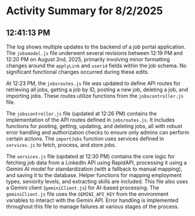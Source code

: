 # Activity Summary for 8/2/2025

## 12:41:13 PM
The log shows multiple updates to the backend of a job portal application.  The `jobsmodel.js` file underwent several revisions between 12:19 PM and 12:20 PM on August 2nd, 2025, primarily involving minor formatting changes around the `applyLink` and `userid` fields within the job schema.  No significant functional changes occurred during these edits.

At 12:23 PM, the `jobsroutes.js` file was updated to define API routes for retrieving all jobs, getting a job by ID, posting a new job, deleting a job, and importing jobs.  These routes utilize functions from the `jobscontroller.js` file.

The `jobscontroller.js` file (updated at 12:26 PM) contains the implementation of the API routes defined in `jobsroutes.js`. It includes functions for posting, getting, updating, and deleting jobs, all with robust error handling and authorization checks to ensure only admins can perform certain actions.  The `importJobs` function uses services defined in `services.js` to fetch, process, and store jobs.

The `services.js` file (updated at 12:30 PM) contains the core logic for fetching job data from a LinkedIn API using RapidAPI, processing it using a Gemini AI model for standardization (with a fallback to manual mapping), and saving it to the database.  Helper functions for mapping employment types, seniority levels, and extracting skills are included. This file also uses a Gemini client (`geminiClient.js`) for AI-based processing. The `geminiClient.js` file uses the `GEMINI_API_KEY` from the environment variables to interact with the Gemini API.  Error handling is implemented throughout this file to manage failures at various stages of the process.
